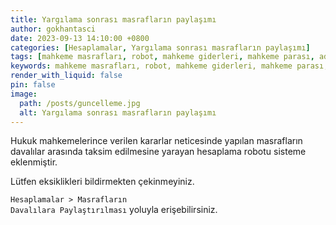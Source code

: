 ```yaml
---
title: Yargılama sonrası masrafların paylaşımı
author: gokhantasci
date: 2023-09-13 14:10:00 +0800
categories: [Hesaplamalar, Yargılama sonrası masrafların paylaşımı]
tags: [mahkeme masrafları, robot, mahkeme giderleri, mahkeme parası, adliyeci]
keywords: mahkeme masrafları, robot, mahkeme giderleri, mahkeme parası, 2023, adliyeci
render_with_liquid: false
pin: false
image:
  path: /posts/guncelleme.jpg
  alt: Yargılama sonrası masrafların paylaşımı
---
```


Hukuk mahkemelerince verilen kararlar neticesinde yapılan masrafların davalılar arasında taksim edilmesine yarayan hesaplama robotu sisteme eklenmiştir.

Lütfen eksiklikleri bildirmekten çekinmeyiniz.

<code class="highlighter-rouge">Hesaplamalar > Masrafların Davalılara Paylaştırılması</code> yoluyla erişebilirsiniz.